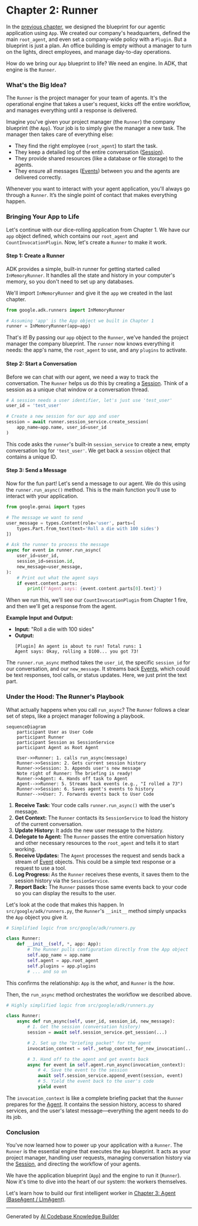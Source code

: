 # Chapter 2: Runner

In the [previous chapter](01_app_.md), we designed the blueprint for our agentic application using `App`. We created our company's headquarters, defined the main `root_agent`, and even set a company-wide policy with a `Plugin`. But a blueprint is just a plan. An office building is empty without a manager to turn on the lights, direct employees, and manage day-to-day operations.

How do we bring our `App` blueprint to life? We need an engine. In ADK, that engine is the `Runner`.

### What's the Big Idea?

The `Runner` is the project manager for your team of agents. It's the operational engine that takes a user's request, kicks off the entire workflow, and manages everything until a response is delivered.

Imagine you've given your project manager (the `Runner`) the company blueprint (the `App`). Your job is to simply give the manager a new task. The manager then takes care of everything else:
*   They find the right employee (`root_agent`) to start the task.
*   They keep a detailed log of the entire conversation ([Session](08_session_.md)).
*   They provide shared resources (like a database or file storage) to the agents.
*   They ensure all messages ([Events](09_event_.md)) between you and the agents are delivered correctly.

Whenever you want to interact with your agent application, you'll always go through a `Runner`. It’s the single point of contact that makes everything happen.

### Bringing Your App to Life

Let's continue with our dice-rolling application from Chapter 1. We have our `app` object defined, which contains our `root_agent` and `CountInvocationPlugin`. Now, let's create a `Runner` to make it work.

#### Step 1: Create a Runner

ADK provides a simple, built-in runner for getting started called `InMemoryRunner`. It handles all the state and history in your computer's memory, so you don't need to set up any databases.

We'll import `InMemoryRunner` and give it the `app` we created in the last chapter.

```python
from google.adk.runners import InMemoryRunner

# Assuming 'app' is the App object we built in Chapter 1
runner = InMemoryRunner(app=app)
```

That's it! By passing our `app` object to the `Runner`, we've handed the project manager the company blueprint. The `runner` now knows everything it needs: the app's name, the `root_agent` to use, and any `plugins` to activate.

#### Step 2: Start a Conversation

Before we can chat with our agent, we need a way to track the conversation. The `Runner` helps us do this by creating a [Session](08_session_.md). Think of a session as a unique chat window or a conversation thread.

```python
# A session needs a user identifier, let's just use 'test_user'
user_id = 'test_user'

# Create a new session for our app and user
session = await runner.session_service.create_session(
    app_name=app.name, user_id=user_id
)
```
This code asks the `runner`'s built-in `session_service` to create a new, empty conversation log for `'test_user'`. We get back a `session` object that contains a unique ID.

#### Step 3: Send a Message

Now for the fun part! Let's send a message to our agent. We do this using the `runner.run_async()` method. This is the main function you'll use to interact with your application.

```python
from google.genai import types

# The message we want to send
user_message = types.Content(role='user', parts=[
    types.Part.from_text(text='Roll a die with 100 sides')
])

# Ask the runner to process the message
async for event in runner.run_async(
    user_id=user_id,
    session_id=session.id,
    new_message=user_message,
):
    # Print out what the agent says
    if event.content.parts:
        print(f'Agent says: {event.content.parts[0].text}')

```

When we run this, we'll see our `CountInvocationPlugin` from Chapter 1 fire, and then we'll get a response from the agent.

**Example Input and Output:**

*   **Input:** "Roll a die with 100 sides"
*   **Output:**
    ```text
    [Plugin] An agent is about to run! Total runs: 1
    Agent says: Okay, rolling a D100... you got 73!
    ```

The `runner.run_async` method takes the `user_id`, the specific `session_id` for our conversation, and our `new_message`. It streams back [Events](09_event_.md), which could be text responses, tool calls, or status updates. Here, we just print the text part.

### Under the Hood: The Runner's Playbook

What actually happens when you call `run_async`? The `Runner` follows a clear set of steps, like a project manager following a playbook.

```mermaid
sequenceDiagram
    participant User as User Code
    participant Runner
    participant Session as SessionService
    participant Agent as Root Agent

    User->>Runner: 1. calls run_async(message)
    Runner->>Session: 2. Gets current session history
    Runner->>Session: 3. Appends user's new message
    Note right of Runner: The briefing is ready!
    Runner->>Agent: 4. Hands off task to Agent
    Agent-->>Runner: 5. Streams back events (e.g., "I rolled a 73")
    Runner->>Session: 6. Saves agent's events to history
    Runner-->>User: 7. Forwards events back to User Code
```

1.  **Receive Task:** Your code calls `runner.run_async()` with the user's message.
2.  **Get Context:** The `Runner` contacts its `SessionService` to load the history of the current conversation.
3.  **Update History:** It adds the new user message to the history.
4.  **Delegate to Agent:** The `Runner` passes the entire conversation history and other necessary resources to the `root_agent` and tells it to start working.
5.  **Receive Updates:** The `Agent` processes the request and sends back a stream of [Event](09_event_.md) objects. This could be a simple text response or a request to use a tool.
6.  **Log Progress:** As the `Runner` receives these events, it saves them to the session history via the `SessionService`.
7.  **Report Back:** The `Runner` passes those same events back to your code so you can display the results to the user.

Let's look at the code that makes this happen. In `src/google/adk/runners.py`, the `Runner`'s `__init__` method simply unpacks the `App` object you give it.

```python
# Simplified logic from src/google/adk/runners.py

class Runner:
    def __init__(self, *, app: App):
        # The Runner pulls configuration directly from the App object
        self.app_name = app.name
        self.agent = app.root_agent
        self.plugins = app.plugins
        # ... and so on
```
This confirms the relationship: `App` is the *what*, and `Runner` is the *how*.

Then, the `run_async` method orchestrates the workflow we described above.

```python
# Highly simplified logic from src/google/adk/runners.py

class Runner:
    async def run_async(self, user_id, session_id, new_message):
        # 1. Get the session (conversation history)
        session = await self.session_service.get_session(...)

        # 2. Set up the "briefing packet" for the agent
        invocation_context = self._setup_context_for_new_invocation(...)

        # 3. Hand off to the agent and get events back
        async for event in self.agent.run_async(invocation_context):
            # 4. Save the event to the session
            await self.session_service.append_event(session, event)
            # 5. Yield the event back to the user's code
            yield event
```
The `invocation_context` is like a complete briefing packet that the `Runner` prepares for the [Agent](03_agent__baseagent___llmagent__.md). It contains the session history, access to shared services, and the user's latest message—everything the agent needs to do its job.

### Conclusion

You've now learned how to power up your application with a `Runner`. The `Runner` is the essential engine that executes the `App` blueprint. It acts as your project manager, handling user requests, managing conversation history via the [Session](08_session_.md), and directing the workflow of your agents.

We have the application blueprint (`App`) and the engine to run it (`Runner`). Now it's time to dive into the heart of our system: the workers themselves.

Let's learn how to build our first intelligent worker in [Chapter 3: Agent (BaseAgent / LlmAgent)](03_agent__baseagent___llmagent__.md).

---

Generated by [AI Codebase Knowledge Builder](https://github.com/The-Pocket/Tutorial-Codebase-Knowledge)